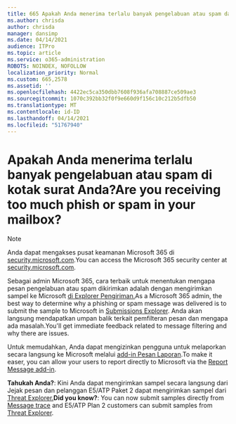```yaml
---
title: 665 Apakah Anda menerima terlalu banyak pengelabuan atau spam dalam kotak surat Anda?
ms.author: chrisda
author: chrisda
manager: dansimp
ms.date: 04/14/2021
audience: ITPro
ms.topic: article
ms.service: o365-administration
ROBOTS: NOINDEX, NOFOLLOW
localization_priority: Normal
ms.custom: 665,2578
ms.assetid: ''
ms.openlocfilehash: 4422ec5ca350dbb7608f936afa708887ce509ae3
ms.sourcegitcommit: 1070c392bb32f0f9e660d9f156c10c212b5dfb50
ms.translationtype: MT
ms.contentlocale: id-ID
ms.lasthandoff: 04/14/2021
ms.locfileid: "51767940"
---
```

# <a name="are-you-receiving-too-much-phish-or-spam-in-your-mailbox"></a><span data-ttu-id="312dc-102">Apakah Anda menerima terlalu banyak pengelabuan atau spam di kotak surat Anda?</span><span class="sxs-lookup"><span data-stu-id="312dc-102">Are you receiving too much phish or spam in your mailbox?</span></span>

> [!NOTE]
> <span data-ttu-id="312dc-103">Anda dapat mengakses pusat keamanan Microsoft 365 di [security.microsoft.com](https://security.microsoft.com).</span><span class="sxs-lookup"><span data-stu-id="312dc-103">You can access the Microsoft 365 security center at [security.microsoft.com](https://security.microsoft.com).</span></span>

<span data-ttu-id="312dc-104">Sebagai admin Microsoft 365, cara terbaik untuk menentukan mengapa pesan pengelabuan atau spam dikirimkan adalah dengan mengirimkan sampel ke Microsoft [di Explorer Pengiriman.](https://security.microsoft.com/reportsubmission)</span><span class="sxs-lookup"><span data-stu-id="312dc-104">As a Microsoft 365 admin, the best way to determine why a phishing or spam message was delivered is to submit the sample to Microsoft in [Submissions Explorer](https://security.microsoft.com/reportsubmission).</span></span> <span data-ttu-id="312dc-105">Anda akan langsung mendapatkan umpan balik terkait pemfilteran pesan dan mengapa ada masalah.</span><span class="sxs-lookup"><span data-stu-id="312dc-105">You'll get immediate feedback related to message filtering and why there are issues.</span></span>

<span data-ttu-id="312dc-106">Untuk memudahkan, Anda dapat mengizinkan pengguna untuk melaporkan secara langsung ke Microsoft melalui [add-in Pesan Laporan](https://appsource.microsoft.com/product/office/WA104381180?src=office&tab=Overview).</span><span class="sxs-lookup"><span data-stu-id="312dc-106">To make it easer, you can allow your users to report directly to Microsoft via the [Report Message add-in](https://appsource.microsoft.com/product/office/WA104381180?src=office&tab=Overview).</span></span>

<span data-ttu-id="312dc-107">**Tahukah Anda?**: Kini Anda dapat [](https://security.microsoft.com/messagetrace) mengirimkan sampel secara langsung dari Jejak pesan dan pelanggan E5/ATP Paket 2 dapat mengirimkan sampel dari [Threat Explorer.](https://docs.microsoft.com/microsoft-365/security/office-365-security/threat-explorer)</span><span class="sxs-lookup"><span data-stu-id="312dc-107">**Did you know?**: You can now submit samples directly from [Message trace](https://security.microsoft.com/messagetrace) and E5/ATP Plan 2 customers can submit samples from [Threat Explorer](https://docs.microsoft.com/microsoft-365/security/office-365-security/threat-explorer).</span></span>
